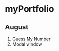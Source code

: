 # myPortfolio

<h2>August</h2>
<ol>
  <li><a href = "https://appleearth008.github.io/myPortfolio/August/GuessMyNumber/index.html">Guess My Number</a></li>
  <li>Modal window</li>
</ol>
